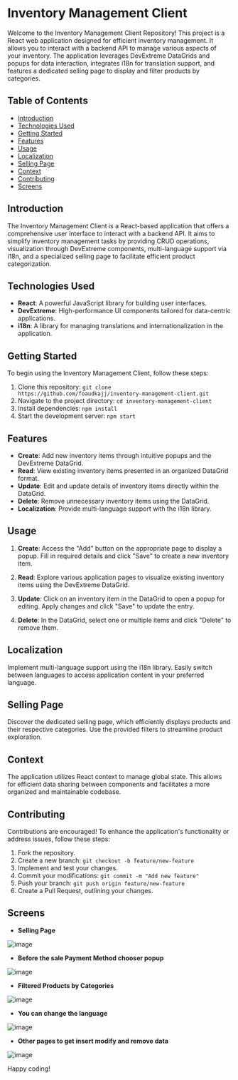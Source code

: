 # Inventory Management Client

Welcome to the Inventory Management Client Repository! This project is a React web application designed for efficient inventory management. It allows you to interact with a backend API to manage various aspects of your inventory. The application leverages DevExtreme DataGrids and popups for data interaction, integrates i18n for translation support, and features a dedicated selling page to display and filter products by categories.

## Table of Contents
- [Introduction](#introduction)
- [Technologies Used](#technologies-used)
- [Getting Started](#getting-started)
- [Features](#features)
- [Usage](#usage)
- [Localization](#localization)
- [Selling Page](#selling-page)
- [Context](#context)
- [Contributing](#contributing)
- [Screens](#screens)

## Introduction
The Inventory Management Client is a React-based application that offers a comprehensive user interface to interact with a backend API. It aims to simplify inventory management tasks by providing CRUD operations, visualization through DevExtreme components, multi-language support via i18n, and a specialized selling page to facilitate efficient product categorization.

## Technologies Used
- **React**: A powerful JavaScript library for building user interfaces.
- **DevExtreme**: High-performance UI components tailored for data-centric applications.
- **i18n**: A library for managing translations and internationalization in the application.

## Getting Started
To begin using the Inventory Management Client, follow these steps:

1. Clone this repository: `git clone https://github.com/foaudkajj/inventory-management-client.git`
2. Navigate to the project directory: `cd inventory-management-client`
3. Install dependencies: `npm install`
4. Start the development server: `npm start`

## Features
- **Create**: Add new inventory items through intuitive popups and the DevExtreme DataGrid.
- **Read**: View existing inventory items presented in an organized DataGrid format.
- **Update**: Edit and update details of inventory items directly within the DataGrid.
- **Delete**: Remove unnecessary inventory items using the DataGrid.
- **Localization**: Provide multi-language support with the i18n library.

## Usage
1. **Create**: Access the "Add" button on the appropriate page to display a popup. Fill in required details and click "Save" to create a new inventory item.

2. **Read**: Explore various application pages to visualize existing inventory items using the DevExtreme DataGrid.

3. **Update**: Click on an inventory item in the DataGrid to open a popup for editing. Apply changes and click "Save" to update the entry.

4. **Delete**: In the DataGrid, select one or multiple items and click "Delete" to remove them.

## Localization
Implement multi-language support using the i18n library. Easily switch between languages to access application content in your preferred language.

## Selling Page
Discover the dedicated selling page, which efficiently displays products and their respective categories. Use the provided filters to streamline product exploration.

## Context
The application utilizes React context to manage global state. This allows for efficient data sharing between components and facilitates a more organized and maintainable codebase.

## Contributing
Contributions are encouraged! To enhance the application's functionality or address issues, follow these steps:

1. Fork the repository.
2. Create a new branch: `git checkout -b feature/new-feature`
3. Implement and test your changes.
4. Commit your modifications: `git commit -m "Add new feature"`
5. Push your branch: `git push origin feature/new-feature`
6. Create a Pull Request, outlining your changes.

## Screens 

- **Selling Page**

![image](https://github.com/foaudkajj/inventory-management-client/assets/94835822/092f0470-f3d9-49cf-9ebd-c432e9afa08c)

  - **Before the sale Payment Method chooser popup**

![image](https://github.com/foaudkajj/inventory-management-client/assets/94835822/067c0113-8eec-4bc9-b36f-0858b5d8ed04)

- **Filtered Products by Categories**

![image](https://github.com/foaudkajj/inventory-management-client/assets/94835822/2672c261-c029-4239-8181-f74b7f63317e)

- **You can change the language**

![image](https://github.com/foaudkajj/inventory-management-client/assets/94835822/d0cc4c2c-00cf-44b5-a578-106144231950)

- **Other pages to get insert modify and remove data**
  
![image](https://github.com/foaudkajj/inventory-management-client/assets/94835822/c25ede41-1119-4f1c-90b6-9423f801b640)


Happy coding!
